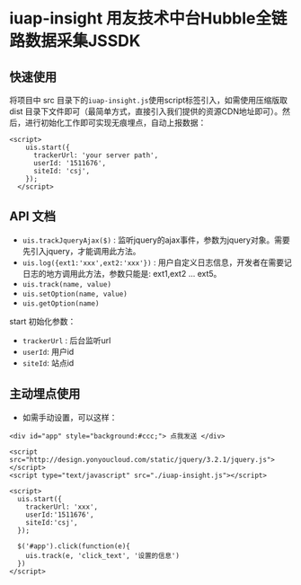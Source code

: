 # iuap-insight 用友技术中台Hubble全链路数据采集JSSDK

## 快速使用

将项目中 src 目录下的`iuap-insight.js`使用script标签引入，如需使用压缩版取 dist 目录下文件即可（最简单方式，直接引入我们提供的资源CDN地址即可）。然后，进行初始化工作即可实现无痕埋点，自动上报数据：

```
<script>
    uis.start({
      trackerUrl: 'your server path',
      userId: '1511676',
      siteId: 'csj',
    });
  </script>
```

## API 文档


- `uis.trackJqueryAjax($)` : 监听jquery的ajax事件，参数为jquery对象。需要先引入jquery，才能调用此方法。
- `uis.log({ext1:'xxx',ext2:'xxx'})` : 用户自定义日志信息，开发者在需要记日志的地方调用此方法，参数只能是: ext1,ext2 ... ext5。
- `uis.track(name, value)`
- `uis.setOption(name, value)`
- `uis.getOption(name)`

start 初始化参数：

- `trackerUrl` : 后台监听url  
- `userId`: 用户id  
- `siteId`: 站点id

## 主动埋点使用

- 如需手动设置，可以这样：

```
<div id="app" style="background:#ccc;"> 点我发送 </div>

<script src="http://design.yonyoucloud.com/static/jquery/3.2.1/jquery.js"></script>
<script type="text/javascript" src="./iuap-insight.js"></script>

<script>
  uis.start({
    trackerUrl: 'xxx',
    userId:'1511676',
    siteId:'csj',
  });

  $('#app').click(function(e){
    uis.track(e, 'click_text', '设置的信息')
  })
</script>
```

